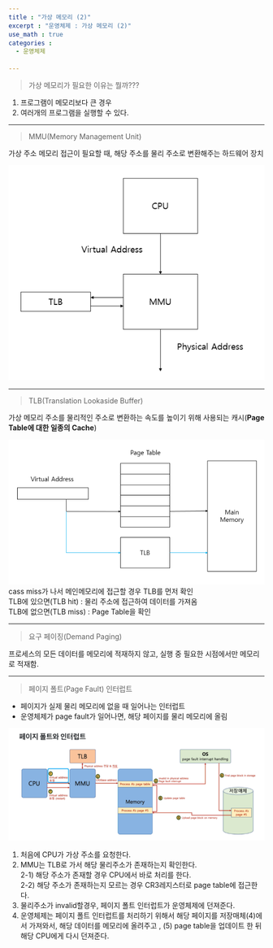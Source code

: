 ```yaml
---
title : "가상 메모리 (2)"
excerpt : "운영체제 : 가상 메모리 (2)"
use_math : true
categories :
  - 운영체제

---
```


> 가상 메모리가 필요한 이유는 뭘까???

1. 프로그램이 메모리보다 큰 경우   
2. 여러개의 프로그램을 실행할 수 있다.   

---

> MMU(Memory Management Unit)  

가상 주소 메모리 접근이 필요할 때, 해당 주소를 물리 주소로 변환해주는 하드웨어 장치  

![](/assets/images/MMU.png)  

---

> TLB(Translation Lookaside Buffer)  

가상 메모리 주소를 물리적인 주소로 변환하는 속도를 높이기 위해 사용되는 캐시(**Page Table에 대한 일종의 Cache**)    

![](/assets/images/TLB.png)   
cass miss가 나서 메인메모리에 접근할 경우 TLB를 먼저 확인  
TLB에 있으면(TLB hit) : 물리 주소에 접근하여 데이터를 가져옴  
TLB에 없으면(TLB miss) : Page Table을 확인  

---

> 요구 페이징(Demand Paging)

프로세스의 모든 데이터를 메모리에 적재하지 않고, 실행 중 필요한 시점에서만 메모리로 적재함.  

---

> 페이지 폴트(Page Fault) 인터럽트  

- 페이지가 실제 물리 메모리에 없을 때 일어나는 인터럽트  
- 운영체제가 page fault가 일어나면, 해당 페이지를 물리 메모리에 올림  

![](/assets/images/페이지폴트.png)  

1. 처음에 CPU가 가상 주소를 요청한다.    
2. MMU는 TLB로 가서 해당 물리주소가 존재하는지 확인한다.    
 2-1) 해당 주소가 존재할 경우 CPU에서 바로 처리를 한다.    
 2-2) 해당 주소가 존재하는지 모르는 경우 CR3레지스터로 page table에 접근한다.   
3. 물리주소가 invalid할경우, 페이지 폴트 인터럽트가 운영체제에 던져준다.    
4. 운영체제는 페이지 폴트 인터럽트를 처리하기 위해서 해당 페이지를 저장매체(4)에서 가져와서, 해당 데이터를 메모리에 올려주고 , (5) page table을 업데이트 한 뒤 해당 CPU에게 다시 던져준다.     

